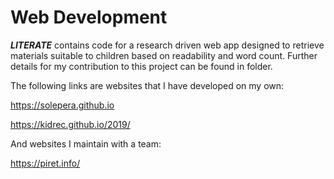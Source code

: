 # Web Development

***LITERATE*** contains code for a research driven web app designed to retrieve materials suitable to children based on readability and word count. Further details for my contribution to this project can be found in folder.

The following links are websites that I have developed on my own:

https://solepera.github.io

https://kidrec.github.io/2019/

And websites I maintain with a team:

https://piret.info/



